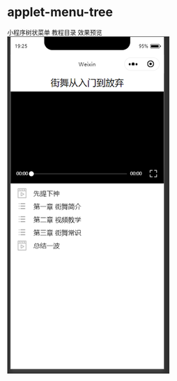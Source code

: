 # applet-menu-tree
小程序树状菜单 教程目录
效果预览
![image](https://github.com/keylife1995/applet-menu-tree/raw/master/preview/1.png)
